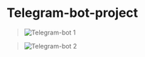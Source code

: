 # Telegram-bot-project
>![Telegram-bot 1](https://github.com/omara2001/Telegram-bot-project/assets/66154169/95ae44e9-3dbc-4594-a823-73d852a53021)



>![Telegram-bot 2](https://github.com/omara2001/Telegram-bot-project/assets/66154169/7a3fb2f7-cb9d-4caf-b2a2-b91f3e4a800f)
